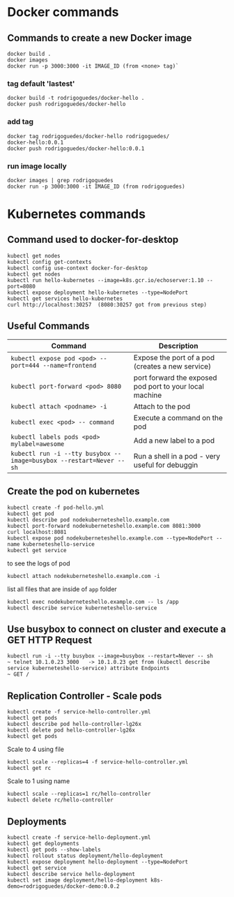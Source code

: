 # Docker commands

## Commands to create a new Docker image
```
docker build .
docker images
docker run -p 3000:3000 -it IMAGE_ID (from <none> tag)`
```

### tag default 'lastest'
```
docker build -t rodrigoguedes/docker-hello .
docker push rodrigoguedes/docker-hello
```

### add tag
```
docker tag rodrigoguedes/docker-hello rodrigoguedes/
docker-hello:0.0.1
docker push rodrigoguedes/docker-hello:0.0.1
```

### run image locally
```
docker images | grep rodrigoguedes
docker run -p 3000:3000 -it IMAGE_ID (from rodrigoguedes)
```

# Kubernetes commands

## Command used to docker-for-desktop
```
kubectl get nodes
kubectl config get-contexts
kubectl config use-context docker-for-desktop
kubectl get nodes
kubectl run hello-kubernetes --image=k8s.gcr.io/echoserver:1.10 --port=8080
kubectl expose deployment hello-kubernetes --type=NodePort
kubectl get services hello-kubernetes
curl http://localhost:30257  (8080:30257 got from previous step)
```

## Useful Commands

| Command                                                              | Description                                      |
| -------------------------------------------------------------------- | ------------------------------------------------ |
| `kubectl expose pod <pod> --port=444 --name=frontend`                | Expose the port of a pod (creates a new service) |
| `kubectl port-forward <pod> 8080`                                    | port forward the exposed pod port to your local machine |
| `kubectl attach <podname> -i`                                        | Attach to the pod |
| `kubectl exec <pod> -- command`                                      | Execute a command on the pod |
| `kubectl labels pods <pod> mylabel=awesome`                          | Add a new label to a pod |
| `kubectl run -i --tty busybox --image=busybox --restart=Never -- sh` | Run a shell in a pod - very useful for debuggin |


## Create the pod on kubernetes
```
kubectl create -f pod-hello.yml
kubectl get pod
kubectl describe pod nodekuberneteshello.example.com
kubectl port-forward nodekuberneteshello.example.com 8081:3000
curl localhost:8081
kubectl expose pod nodekuberneteshello.example.com --type=NodePort --name kuberneteshello-service
kubectl get service
```
to see the logs of pod
```
kubectl attach nodekuberneteshello.example.com -i
```
list all files that are inside of `app` folder
```
kubectl exec nodekuberneteshello.example.com -- ls /app
kubectl describe service kuberneteshello-service
``` 

## Use busybox to connect on cluster and execute a GET HTTP Request
```
kubectl run -i --tty busybox --image=busybox --restart=Never -- sh
~ telnet 10.1.0.23 3000   -> 10.1.0.23 get from (kubectl describe service kuberneteshello-service) attribute Endpoints
~ GET /
```

## Replication Controller - Scale pods
```
kubectl create -f service-hello-controller.yml
kubectl get pods
kubectl describe pod hello-controller-lg26x
kubectl delete pod hello-controller-lg26x
kubectl get pods
```
Scale to 4 using file
```
kubectl scale --replicas=4 -f service-hello-controller.yml
kubectl get rc
```

Scale to 1 using name
```
kubectl scale --replicas=1 rc/hello-controller
kubectl delete rc/hello-controller
```

## Deployments
```
kubectl create -f service-hello-deployment.yml
kubectl get deployments
kubectl get pods --show-labels
kubectl rollout status deployment/hello-deployment
kubectl expose deployment hello-deployment --type=NodePort
kubectl get service
kubectl describe service hello-deployment
kubectl set image deployment/hello-deployment k8s-demo=rodrigoguedes/docker-demo:0.0.2
```